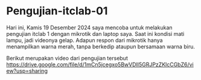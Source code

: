 # Pengujian-itclab-01
Hari ini, Kamis 19 Desember 2024 saya mencoba untuk melakukan pengujian itclab 1 dengan mikrotik dan laptop saya. Saat ini kondisi mati lampu, jadi videonya gelap. Adapun respon dari mikrotik hanya menampilkan warna merah, tanpa berkedip ataupun bersamaan warna biru.

Berikut merupakan video dari pengujian tersebut
https://drive.google.com/file/d/1mCn5jcegxo5BwVDIl5GRJPzZKlcCGbZ6/view?usp=sharing